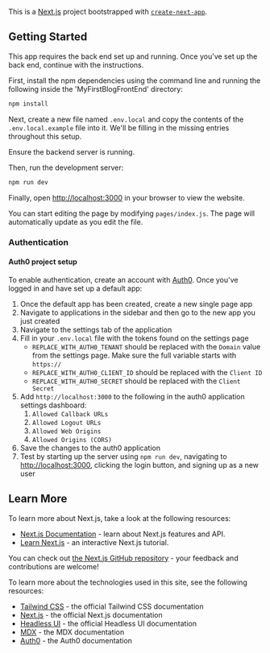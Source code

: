 This is a [Next.js](https://nextjs.org/) project bootstrapped with [`create-next-app`](https://github.com/vercel/next.js/tree/canary/packages/create-next-app).

## Getting Started

This app requires the back end set up and running. Once you've set up the back end, continue with the instructions.

First, install the npm dependencies using the command line and running the following inside the 'MyFirstBlogFrontEnd' directory:

```bash
npm install
```

Next, create a new file named `.env.local` and copy the contents of the  `.env.local.example` file into it. We'll be filling in the missing entries throughout this setup.

Ensure the backend server is running.

Then, run the development server:

```bash
npm run dev
```

Finally, open [http://localhost:3000](http://localhost:3000) in your browser to view the website.

You can start editing the page by modifying `pages/index.js`. The page will automatically update as you edit the file.

### Authentication

#### Auth0 project setup
To enable authentication, create an account with [Auth0](https://auth0.com/). 
Once you've logged in and have set up a default app:
1. Once the default app has been created, create a new single page app
2. Navigate to applications in the sidebar and then go to the new app you just created
3. Navigate to the settings tab of the application
4. Fill in your `.env.local` file with the tokens found on the settings page
    * `REPLACE_WITH_AUTH0_TENANT` should be replaced with the `Domain` value from the settings page. Make sure the full variable starts with `https://`
    * `REPLACE_WITH_AUTH0_CLIENT_ID` should be replaced with the `Client ID`
    * `REPLACE_WITH_AUTH0_SECRET` should be replaced with the `Client Secret`
5. Add `http://localhost:3000` to the following in the auth0 application settings dashboard:
    1. `Allowed Callback URLs`
    2. `Allowed Logout URLs`
    3. `Allowed Web Origins`
    4. `Allowed Origins (CORS)`
6. Save the changes to the auth0 application
7. Test by starting up the server using `npm run dev`, navigating to [http://localhost:3000](http://localhost:3000), clicking the login button, and signing up as a new user

## Learn More

To learn more about Next.js, take a look at the following resources:

- [Next.js Documentation](https://nextjs.org/docs) - learn about Next.js features and API.
- [Learn Next.js](https://nextjs.org/learn) - an interactive Next.js tutorial.

You can check out [the Next.js GitHub repository](https://github.com/vercel/next.js/) - your feedback and contributions are welcome!

To learn more about the technologies used in this site, see the following resources:

- [Tailwind CSS](https://tailwindcss.com/docs) - the official Tailwind CSS documentation
- [Next.js](https://nextjs.org/docs) - the official Next.js documentation
- [Headless UI](https://headlessui.dev) - the official Headless UI documentation
- [MDX](https://mdxjs.com) - the MDX documentation
- [Auth0](https://auth0.com/docs/) - the Auth0 documentation
